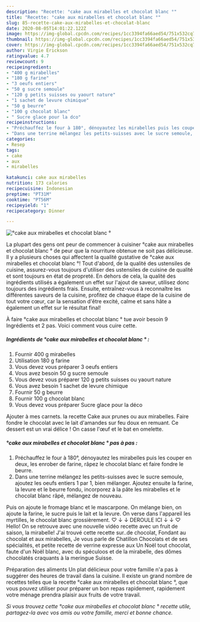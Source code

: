```yaml
---
description: "Recette: °cake aux mirabelles et chocolat blanc °"
title: "Recette: °cake aux mirabelles et chocolat blanc °"
slug: 85-recette-cake-aux-mirabelles-et-chocolat-blanc
date: 2020-08-05T14:01:22.122Z
image: https://img-global.cpcdn.com/recipes/1cc3394fa66aed54/751x532cq70/cake-aux-mirabelles-et-chocolat-blanc-photo-principale-de-la-recette.jpg
thumbnail: https://img-global.cpcdn.com/recipes/1cc3394fa66aed54/751x532cq70/cake-aux-mirabelles-et-chocolat-blanc-photo-principale-de-la-recette.jpg
cover: https://img-global.cpcdn.com/recipes/1cc3394fa66aed54/751x532cq70/cake-aux-mirabelles-et-chocolat-blanc-photo-principale-de-la-recette.jpg
author: Virgie Erickson
ratingvalue: 4.7
reviewcount: 9
recipeingredient:
- "400 g mirabelles"
- "180 g farine"
- "3 oeufs entiers"
- "50 g sucre semoule"
- "120 g petits suisses ou yaourt nature"
- "1 sachet de levure chimique"
- "50 g beurre"
- "100 g chocolat blanc"
- " Sucre glace pour la dco"
recipeinstructions:
- "Préchauffez le four à 180°, dénoyautez les mirabelles puis les couper en deux, les enrober de farine, râpez le chocolat blanc et faire fondre le beurre."
- "Dans une terrine mélangez les petits-suisses avec le sucre semoule, ajoutez les oeufs entiers 1 par 1, bien mélanger. Ajoutez ensuite la farine, la levure et le beurre fondu, incorporez à la pâte les mirabelles et le chocolat blanc râpé, mélangez de nouveau."
categories:
- Resep
tags:
- cake
- aux
- mirabelles

katakunci: cake aux mirabelles 
nutrition: 173 calories
recipecuisine: Indonesian
preptime: "PT31M"
cooktime: "PT56M"
recipeyield: "1"
recipecategory: Dinner

---
```



![°cake aux mirabelles et chocolat blanc °](https://img-global.cpcdn.com/recipes/1cc3394fa66aed54/751x532cq70/cake-aux-mirabelles-et-chocolat-blanc-photo-principale-de-la-recette.jpg)

La plupart des gens ont peur de commencer à cuisiner °cake aux mirabelles et chocolat blanc ° de peur que la nourriture obtenue ne soit pas délicieuse. Il y a plusieurs choses qui affectent la qualité gustative de °cake aux mirabelles et chocolat blanc °! Tout d'abord, de la qualité des ustensiles de cuisine, assurez-vous toujours d'utiliser des ustensiles de cuisine de qualité et sont toujours en état de propreté. En dehors de cela, la qualité des ingrédients utilisés a également un effet sur l'ajout de saveur, utilisez donc toujours des ingrédients frais. Ensuite, entraînez-vous à reconnaître les différentes saveurs de la cuisine, profitez de chaque étape de la cuisine de tout votre cœur, car la sensation d'être excité, calme et sans hâte a également un effet sur le résultat final!

<!--inarticleads1-->

À faire °cake aux mirabelles et chocolat blanc ° tue avoir besoin 9 Ingrédients et 2 pas. Voici comment vous cuire cette.

##### Ingrédients de °cake aux mirabelles et chocolat blanc ° :

1. Fournir 400 g mirabelles
1. Utilisation 180 g farine
1. Vous devez vous préparer 3 oeufs entiers
1. Vous avez besoin 50 g sucre semoule
1. Vous devez vous préparer 120 g petits suisses ou yaourt nature
1. Vous avez besoin 1 sachet de levure chimique
1. Fournir 50 g beurre
1. Fournir 100 g chocolat blanc
1. Vous devez vous préparer  Sucre glace pour la déco


Ajouter à mes carnets. la recette Cake aux prunes ou aux mirabelles. Faire fondre le chocolat avec le lait d&#39;amandes sur feu doux en remuant. Ce dessert est un vrai délice ! On casse l&#39;œuf et le bat en omelette. 

<!--inarticleads2-->

##### °cake aux mirabelles et chocolat blanc ° pas à pas :

1. Préchauffez le four à 180°, dénoyautez les mirabelles puis les couper en deux, les enrober de farine, râpez le chocolat blanc et faire fondre le beurre.
1. Dans une terrine mélangez les petits-suisses avec le sucre semoule, ajoutez les oeufs entiers 1 par 1, bien mélanger. Ajoutez ensuite la farine, la levure et le beurre fondu, incorporez à la pâte les mirabelles et le chocolat blanc râpé, mélangez de nouveau.


Puis on ajoute le fromage blanc et le mascarpone. On mélange bien, on ajoute la farine, le sucre puis le lait et la levure. On verse dans l&#39;appareil les myrtilles, le chocolat blanc grossièrement. ♡ ↓ ↓ DEROULE ICI ↓ ↓ ♡ Hello! On se retrouve avec une nouvelle vidéo recette avec un fruit de saison, la mirabelle! J&#39;ai trouvé cette recette sur..de chocolat, Fondant au chocolat et aux mirabelles, Je vous parle de Chatillon Chocolats et de ses spécialités, et petite recette de verrine expresse aux Un Noël tout chocolat, faute d&#39;un Noël blanc, avec du spéculoos et de la mirabelle, des dômes chocolatés craquants à la meringue Suisse. 

<!--inarticleads1-->

<p>
Préparation des aliments Un plat délicieux pour votre famille n'a pas à suggérer des heures de travail dans la cuisine. Il existe un grand nombre de recettes telles que la recette °cake aux mirabelles et chocolat blanc °, que vous pouvez utiliser pour préparer un bon repas rapidement, rapidement votre ménage prendra plaisir aux fruits de votre travail.
</p>

<p>
<i>Si vous trouvez cette °cake aux mirabelles et chocolat blanc ° recette utile, partagez-la avec vos amis ou votre famille, merci et bonne chance.</i>
</p>
